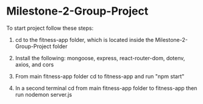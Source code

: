 # Milestone-2-Group-Project

To start project follow these steps:

1. cd to the fitness-app folder, which is located inside the Milestone-2-Group-Project folder

2. Install the following: mongoose, express, react-router-dom, dotenv, axios, and cors 

3. From main fitness-app folder cd to fitness-app and run "npm start"

4. In a second terminal cd from main fitness-app folder to fitness-app then run nodemon server.js
